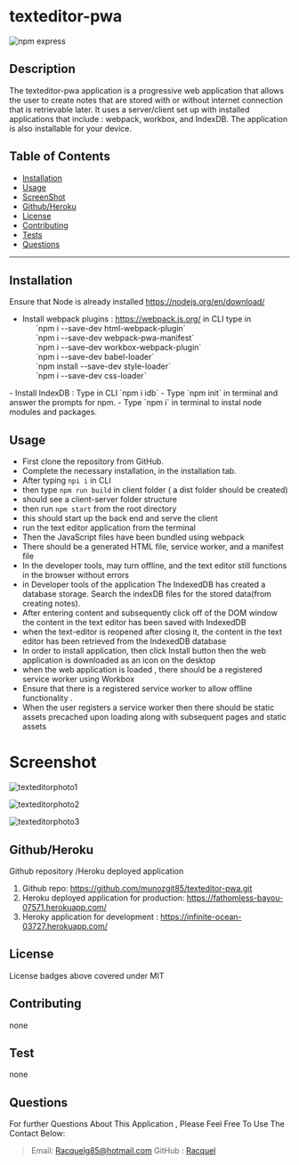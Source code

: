 # texteditor-pwa

![npm express](https://img.shields.io/npm/l/express)</br>

## Description

The texteditor-pwa application is a progressive web application that allows the user to create notes that are stored with or without
internet connection that is retrievable later. It uses a server/client set up with installed applications that include : webpack, workbox, and
IndexDB. The application is also installable for your device.

## Table of Contents

- [Installation](#Installation)
- [Usage](#Usage)
- [ScreenShot](#Screenshot)
- [Github/Heroku](#Github/Heroku)
- [License](#license)
- [Contributing](#Contributing)
- [Tests](#Tests)
- [Questions](#Questions)

---

## Installation

Ensure that Node is already installed https://nodejs.org/en/download/

- Install webpack plugins : https://webpack.js.org/
in CLI type in
  <ul>
<ol>`npm i --save-dev html-webpack-plugin` </ol>
<ol>`npm i --save-dev webpack-pwa-manifest`</ol>
<ol>`npm i --save-dev workbox-webpack-plugin` </ol>
<ol>`npm i --save-dev babel-loader` </ol>
<ol>`npm install --save-dev style-loader`</ol> 
<ol>`npm i --save-dev css-loader`</ol>
</ul>
- Install IndexDB : Type in CLI `npm i idb`
- Type `npm init` in terminal and answer the prompts for npm.
- Type `npm i` in terminal to instal node modules and packages.

## Usage

- First clone the repository from GitHub.
- Complete the necessary installation, in the installation tab.
- After typing `npi i` in CLI
- then type `npm run build` in client folder ( a dist folder should be created)
- should see a client-server folder structure
- then run `npm start` from the root directory
- this should start up the back end and serve the client
- run the text editor application from the terminal
- Then the JavaScript files have been bundled using webpack
- There should be a generated HTML file, service worker, and a manifest file
- In the developer tools, may turn offline, and the text editor still functions in the browser without errors
- in Developer tools of the application The IndexedDB has created a database storage. Search the indexDB files for the stored data(from creating notes).
- After entering content and subsequently click off of the DOM window
  the content in the text editor has been saved with IndexedDB
- when the text-editor is reopened after closing it, the content in the text editor
  has been retrieved from the IndexedDB database
- In order to install application, then click Install button
  then the web application is downloaded as an icon on the desktop
- when the web application is loaded , there should be a registered service worker using Workbox
- Ensure that there is a registered service worker to allow offline functionality .
- When the user registers a service worker then there should be static assets precached upon loading
  along with subsequent pages and static assets

# Screenshot

![texteditorphoto1](https://user-images.githubusercontent.com/107218022/203397822-25785359-4d57-4001-aa2f-dfa421870a6c.png)

![texteditorphoto2](https://user-images.githubusercontent.com/107218022/203397836-089629bd-5f2b-4a3c-aff4-3146c6b761a5.png)

![texteditorphoto3](https://user-images.githubusercontent.com/107218022/203397847-970ffe8c-491b-4787-935d-bf7edd68aabb.png)

## Github/Heroku

Github repository /Heroku deployed application

1. Github repo: https://github.com/munozgit85/texteditor-pwa.git
2. Heroku deployed application for production: https://fathomless-bayou-07571.herokuapp.com/
3. Heroky application for development : https://infinite-ocean-03727.herokuapp.com/

## License

License badges above covered under MIT

## Contributing

none

## Test

none

## Questions

For further Questions About This Application , Please Feel Free To Use The Contact Below:

> Email: Racquelg85@hotmail.com
> GitHub : [Racquel](https://github.com/munozgit85/texteditor-pwa.git)
